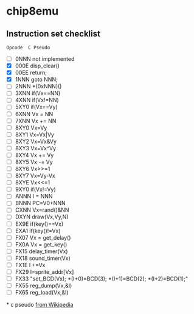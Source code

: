 # chip8emu

## Instruction set checklist
    Opcode	C Pseudo
- [ ] 0NNN      not implemented	
- [x] 000E	disp_clear()
- [x] 00EE	return;
- [x] 1NNN	goto NNN;
- [ ] 2NNN	*(0xNNN)()
- [ ] 3XNN	if(Vx==NN)
- [ ] 4XNN	if(Vx!=NN)
- [ ] 5XY0	if(Vx==Vy)
- [ ] 6XNN	Vx = NN
- [ ] 7XNN	Vx += NN
- [ ] 8XY0	Vx=Vy
- [ ] 8XY1	Vx=Vx|Vy
- [ ] 8XY2	Vx=Vx&Vy
- [ ] 8XY3	Vx=Vx^Vy
- [ ] 8XY4	Vx += Vy
- [ ] 8XY5	Vx -= Vy
- [ ] 8XY6	Vx>>=1
- [ ] 8XY7	Vx=Vy-Vx
- [ ] 8XYE	Vx<<=1
- [ ] 9XY0	if(Vx!=Vy)
- [ ] ANNN	I = NNN
- [ ] BNNN	PC=V0+NNN
- [ ] CXNN	Vx=rand()&NN
- [ ] DXYN	draw(Vx,Vy,N)
- [ ] EX9E	if(key()==Vx)
- [ ] EXA1	if(key()!=Vx)
- [ ] FX07	Vx = get_delay()
- [ ] FX0A	Vx = get_key()
- [ ] FX15	delay_timer(Vx)
- [ ] FX18	sound_timer(Vx)
- [ ] FX1E	I +=Vx
- [ ] FX29	I=sprite_addr[Vx]
- [ ] FX33	"set_BCD(Vx); *(I+0)=BCD(3); *(I+1)=BCD(2); *(I+2)=BCD(1);"
- [ ] FX55	reg_dump(Vx,&I)
- [ ] FX65	reg_load(Vx,&I)

\* c pseudo [from Wikipedia](https://en.wikipedia.org/wiki/CHIP-8)
